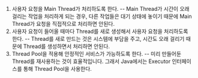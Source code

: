 1. 사용자 요청을 Main Thread가 처리하도록 한다.
-- Main Thread가 시간이 오래 걸리는 작업을 처리하게 되는 경우, 다른 작업들은 대기 상태에 놓이기 때문에 Main Thread가 요청을 직접적으로 처리하면 안된다.
2. 사용자 요청이 들어올 때마다 Thread를 새로 생성해서 사용자 요청을 처리하도록 한다.
-- Thread를 새로 만드는 것은 시스템에 부담을 주고, 시간도 오래 걸리기 때문에 Thread를 생성하면서 처리하면 안된다.
3. Thread Pool을 적용해 안정적인 서비스가 가능하도록 한다.
-- 미리 만들어둔 Thread를 재사용하는 것이 효율적입니다. 그래서 Java에서는 Executor 인터페이스를 통해 Thread Pool을 사용한다.

